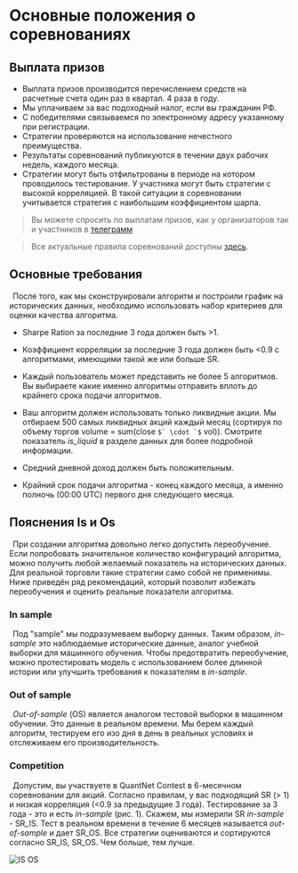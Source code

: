 # Основные положения о соревнованиях
## Выплата призов

* Выплата призов производится перечислением средств на расчетные счета один раз в квартал. 4 раза в году.
* Мы уплачиваем за вас подоходный налог, если вы гражданин РФ.
* С победителями связываемся по электронному адресу указанному при регистрации.
* Стратегии проверяются на использование нечестного преимущества.
* Результаты соревнований публикуются в течении двух рабочих недель, каждого месяца.
* Стратегии могут быть отфильтрованы в периоде на котором проводилось тестирование. У участника могут быть стратегии с высокой корреляцией.
В такой ситуации в соревновании учитывается стратегия с наибольшим коэффициентом шарпа.


> Вы можете спросить по выплатам призов, как у организаторов так и участников в [телеграмм](https://t.me/quantnetrussia)

> Все актуальные правила соревнований доступны [здесь](https://quantnet.ai/contest).



## Основные требования

  После того, как мы сконструировали алгоритм и построили график на
исторических данных, необходимо использовать набор критериев для оценки
качества алгоритма.

-   Sharpe Ration за последние 3 года должен быть >1.

-   Коэффициент корреляции за последние 3 года должен быть <0.9 с
    алгоритмами, имеющими такой жe или больше SR.

-   Каждый пользователь может представить не более 5 алгоритмов. Вы
    выбираете какие именно алгоритмы отправить вплоть до крайнего срока
    подачи алгоритмов.

-   Ваш алгоритм должен использовать только ликвидные акции. Мы отбираем
    500 самых ликвидных акций каждый месяц (сортируя по объему торгов
    volume = sum(close ``$` \cdot `$`` vol)). Смотрите показатель *is\_liquid* в
    разделе данных для более подробной информации.

-   Средний дневной доход должен быть положительным.

-   Крайний срок подачи алгоритма - конец каждого месяца, а именно
    полночь (00:00 UTC) первого дня следующего месяца.


## Пояснения Is и Os

   При создании алгоритма довольно легко допустить переобучение. Если
 попробовать значительное количество конфигураций алгоритма, можно
 получить любой желаемый показатель на исторических данных. Для реальной
 торговли такие стратегии само собой не применимы. Ниже приведён ряд
 рекомендаций, который позволит избежать переобучения и оценить реальные
 показатели алгоритма.

### In sample

   Под \"sample\" мы подразумеваем выборку данных. Таким образом,
 *in-sample* это наблюдаемые исторические данные, аналог учебной выборки
 для машинного обучения. Чтобы предотвратить переобучение, можно
 протестировать модель с использованием более длинной истории или
 улучшить требования к показателям в *in-sample*.

### Out of sample

   *Out-of-sample* (ОS) является аналогом тестовой выборки в машинном
 обучении. Это данные в реальном времени. Мы берем каждый алгоритм,
 тестируем его изо дня в день в реальных условиях и отслеживаем его
 производительность.

### Competition

   Допустим, вы участвуете в QuantNet Contest в 6-месячном соревновании
 для акций. Согласно правилам, у вас подходящий SR (> 1) и низкая
 корреляция (<0.9 за предыдущие 3 года). Тестирование за 3 года - это и
 есть *in-sample* (рис. 1). Скажем, мы измерили SR *in-sample* - SR\_IS.
 Тест в реальном времени в течение 6 месяцев называется *out-of-sample* и
 дает SR\_OS. Все стратегии оцениваются и сортируются согласно SR\_IS, SR\_OS. Чем больше, тем лучше.

 ![IS OS](home_competition_main_isos.png)
